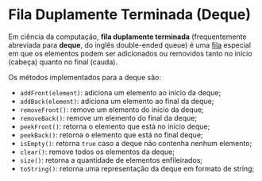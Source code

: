 # Fila Duplamente Terminada (Deque)

Em ciência da computação, **fila duplamente terminada** (frequentemente abreviada para **deque**, do inglês double-ended queue) é uma [fila](../queue/README.md) especial em que os elementos podem ser adicionados ou removidos tanto no início (cabeça) quanto no final (cauda). 

Os métodos implementados para a deque são:
- `addFront(element)`: adiciona um elemento ao início da deque;
- `addBack(element)`: adiciona um elemento ao final da deque;
- `removeFront()`: remove um elemento do início da deque;
- `removeBack()`: remove um elemento do final da deque;
- `peekFront()`: retorna o elemento que está no início deque;
- `peekBack()`: retorna o elemento que está no final deque;
- `isEmpty()`: retorna `true` caso a deque não contenha nenhum elemento;  
- `clear()`: remove todos os elementos da deque;
- `size()`: retorna a quantidade de elementos enfileirados; 
- `toString()`: retorna uma representação da deque em formato de string;